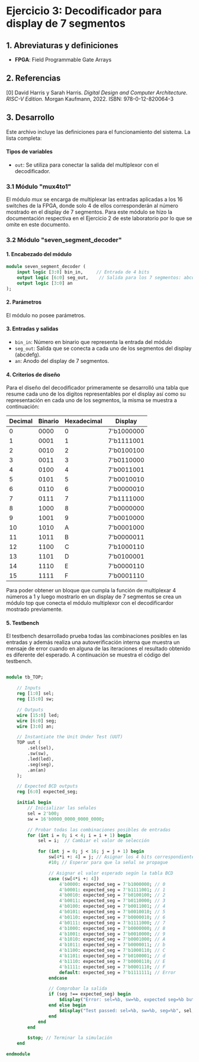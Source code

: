# Ejercicio 3: Decodificador para display de 7 segmentos

## 1. Abreviaturas y definiciones
- **FPGA**: Field Programmable Gate Arrays

## 2. Referencias
[0] David Harris y Sarah Harris. *Digital Design and Computer Architecture. RISC-V Edition.* Morgan Kaufmann, 2022. ISBN: 978-0-12-820064-3

## 3. Desarrollo

Este archivo incluye las definiciones para el funcionamiento del sistema. La lista completa:

#### Tipos de variables
- `out`: Se utiliza para conectar la salida del multiplexor con el decodificador.

### 3.1 Módulo "mux4to1"

El módulo *mux* se encarga de multiplexar las entradas aplicadas a los 16 switches de la FPGA, donde solo 4 de ellos corresponderán al número mostrado en el display de 7 segmentos. Para este módulo se hizo la documentación respectiva en el Ejercicio 2 de este laboratorio por lo que se omite en este documento. 

### 3.2 Módulo "seven_segment_decoder"

#### 1. Encabezado del módulo
```SystemVerilog
module seven_segment_decoder (
    input logic [3:0] bin_in,     // Entrada de 4 bits
    output logic [6:0] seg_out,    // Salida para los 7 segmentos: abcdefg
    output logic [3:0] an
);
```
#### 2. Parámetros

El módulo no posee parámetros. 

#### 3. Entradas y salidas

- `bin_in`: Número en binario que representa la entrada del módulo
- `seg_out`: Salida que se conecta a cada uno de los segmentos del display (abcdefg).
- `an`: Anodo del display de 7 segmentos.

#### 4. Criterios de diseño

Para el diseño del decodificador primeramente se desarrolló una tabla que resume cada uno de los digitos representables por el display así como su representación en cada uno de los segmentos, la misma se muestra a continuación:

<div align="center">
  
| Decimal    | Binario | Hexadecimal   | Display |
| --------- | ---- | -------- |-------- |
| 0      | 0000   | 0   | 7'b1000000|
| 1     | 0001   | 1| 7'b1111001 |
| 2      | 0010   | 2   |7'b0100100|
| 3     | 0011   | 3|7'b0110000|
| 4      | 0100   | 4   |7'b0011001|
| 5     | 0101   | 5|7'b0010010|
| 6      | 0110   | 6   |7'b0000010|
| 7     | 0111   | 7|7'b1111000|
| 8      | 1000   | 8   |7'b0000000|
| 9     | 1001   | 9|7'b0010000|
| 10      | 1010   | A   |7'b0001000|
| 11     | 1011   | B|7'b0000011|
| 12      | 1100   | C   |7'b1000110|
| 13     | 1101   | D|7'b0100001|
| 14      | 1110   | E   |7'b0000110|
| 15    | 1111   | F|7'b0001110|

</div>

Para poder obtener un bloque que cumpla la función de multiplexar 4 números a 1 y luego mostrarlo en un display de 7 segmentos se crea un módulo top que conecta el módulo multiplexor con el decodificardor mostrado previamente. 


#### 5. Testbench

El testbench desarrollado prueba todas las combinaciones posibles en las entradas y además realiza una autoverificación interna que muestra un mensaje de error cuando en alguna de las iteraciones el resultado obtenido es diferente del esperado. A continuación se muestra el código del testbench. 

```SystemVerilog

module tb_TOP;

    // Inputs
    reg [1:0] sel;
    reg [15:0] sw;

    // Outputs
    wire [15:0] led;
    wire [6:0] seg;
    wire [3:0] an;

    // Instantiate the Unit Under Test (UUT)
    TOP uut (
        .sel(sel),
        .sw(sw),
        .led(led),
        .seg(seg),
        .an(an)
    );

    // Expected BCD outputs
    reg [6:0] expected_seg;

    initial begin
        // Inicializar las señales
        sel = 2'b00;
        sw = 16'b0000_0000_0000_0000;

        // Probar todas las combinaciones posibles de entradas
        for (int i = 0; i < 4; i = i + 1) begin
            sel = i;  // Cambiar el valor de selección

            for (int j = 0; j < 16; j = j + 1) begin
                sw[4*i +: 4] = j; // Asignar los 4 bits correspondientes al mux
                #10; // Esperar para que la señal se propague

                // Asignar el valor esperado según la tabla BCD
                case (sw[4*i +: 4])
                    4'b0000: expected_seg = 7'b1000000; // 0
                    4'b0001: expected_seg = 7'b1111001; // 1
                    4'b0010: expected_seg = 7'b0100100; // 2
                    4'b0011: expected_seg = 7'b0110000; // 3
                    4'b0100: expected_seg = 7'b0011001; // 4
                    4'b0101: expected_seg = 7'b0010010; // 5
                    4'b0110: expected_seg = 7'b0000010; // 6
                    4'b0111: expected_seg = 7'b1111000; // 7
                    4'b1000: expected_seg = 7'b0000000; // 8
                    4'b1001: expected_seg = 7'b0010000; // 9
                    4'b1010: expected_seg = 7'b0001000; // A
                    4'b1011: expected_seg = 7'b0000011; // b
                    4'b1100: expected_seg = 7'b1000110; // C
                    4'b1101: expected_seg = 7'b0100001; // d
                    4'b1110: expected_seg = 7'b0000110; // E
                    4'b1111: expected_seg = 7'b0001110; // F
                    default: expected_seg = 7'b1111111; // Error
                endcase

                // Comprobar la salida
                if (seg !== expected_seg) begin
                    $display("Error: sel=%b, sw=%b, expected seg=%b but got %b", sel, sw, expected_seg, seg);
                end else begin
                    $display("Test passed: sel=%b, sw=%b, seg=%b", sel, sw, seg);
                end
            end
        end

        $stop; // Terminar la simulación
    end

endmodule
```
